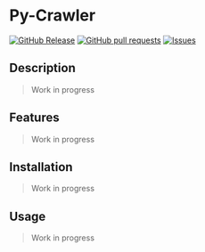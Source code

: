 # Py-Crawler
[![GitHub Release](https://img.shields.io/github/release/zjayers/py-crawler.svg?style=flat)](https://github.com/zjayers/py-crawler/releases)
[![GitHub pull requests](https://img.shields.io/github/issues-pr/zjayers/py-crawler.svg?style=flat)](https://github.com/zjayers/py-crawler/pulls)
[![Issues](https://img.shields.io/github/issues-raw/zjayers/py-crawler.svg?maxAge=25000)](https://github.com/zjayers/py-crawler/issues)

## Description

> Work in progress

## Features

> Work in progress

## Installation

> Work in progress

## Usage

> Work in progress
